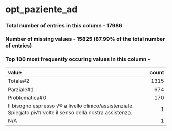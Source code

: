
# opt_paziente_ad

### Total number of entries in this column - 17986

### Number of missing values - 15825 (87.99% of the total number of entries)

### Top 100 most frequently occuring values in this column -

| value                                                                                                         |   count |
|:--------------------------------------------------------------------------------------------------------------|--------:|
| Totale#2                                                                                                      |    1315 |
| Parziale#1                                                                                                    |     674 |
| Problematica#0                                                                                                |     170 |
| Il bisogno espresso √® a livello clinico/assistenziale. Spiegato pi√π volte il senso della nostra assistenza. |       1 |
| N/A                                                                                                           |       1 |
